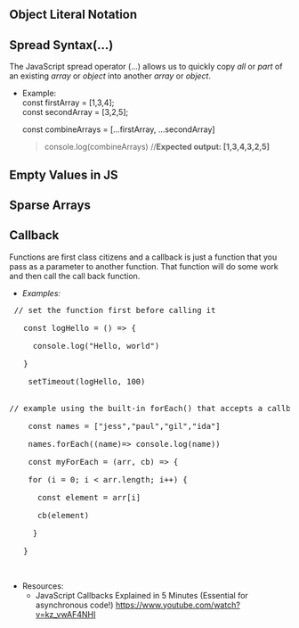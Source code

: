 ## Object Literal Notation 

## Spread Syntax(...)
The JavaScript spread operator (...) allows us to quickly copy *all* or *part* of an existing *array* or *object* into another *array* or *object*.
 - Example: </br>
    const firstArray = [1,3,4]; </br>
    const secondArray = [3,2,5]; </br>
    
    const combineArrays = [...firstArray, ...secondArray]</br>
    > console.log(combineArrays)    //**Expected output: [1,3,4,3,2,5]**

## Empty Values in JS

## Sparse Arrays

## Callback
Functions are first class citizens and a callback is just a function that you pass as a parameter to another function. That function will do some work and then call the call back function.
 - *Examples:* </br>
 <pre>
 // set the function first before calling it </br>
   const logHello = () => { </br>
     console.log("Hello, world") </br>
   } </br>
    setTimeout(logHello, 100) </br></br>
// example using the built-in forEach() that accepts a callback function as parameter </br>
    const names = ["jess","paul","gil","ida"] </br>
    names.forEach((name)=> console.log(name)) </br>
    const myForEach = (arr, cb) => { </br>
    for (i = 0; i < arr.length; i++) { </br>
      const element = arr[i] </br>
      cb(element) </br>
     } </br>
   } </br>
 </pre>
 
- Resources:
  - JavaScript Callbacks Explained in 5 Minutes (Essential for asynchronous code!) https://www.youtube.com/watch?v=kz_vwAF4NHI
